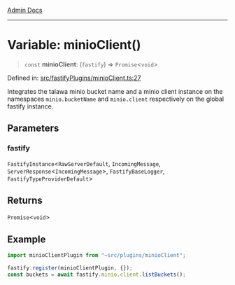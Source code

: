 [Admin Docs](/)

***

# Variable: minioClient()

> `const` **minioClient**: (`fastify`) => `Promise`\<`void`\>

Defined in: [src/fastifyPlugins/minioClient.ts:27](https://github.com/Sourya07/talawa-api/blob/583d62db9438de398bb9012a4a2617e2cb268b08/src/fastifyPlugins/minioClient.ts#L27)

Integrates the talawa minio bucket name and a minio client instance on the namespaces `minio.bucketName` and `minio.client` respectively on the global fastify instance.

## Parameters

### fastify

`FastifyInstance`\<`RawServerDefault`, `IncomingMessage`, `ServerResponse`\<`IncomingMessage`\>, `FastifyBaseLogger`, `FastifyTypeProviderDefault`\>

## Returns

`Promise`\<`void`\>

## Example

```ts
import minioClientPlugin from "~src/plugins/minioClient";

fastify.register(minioClientPlugin, {});
const buckets = await fastify.minio.client.listBuckets();
```
